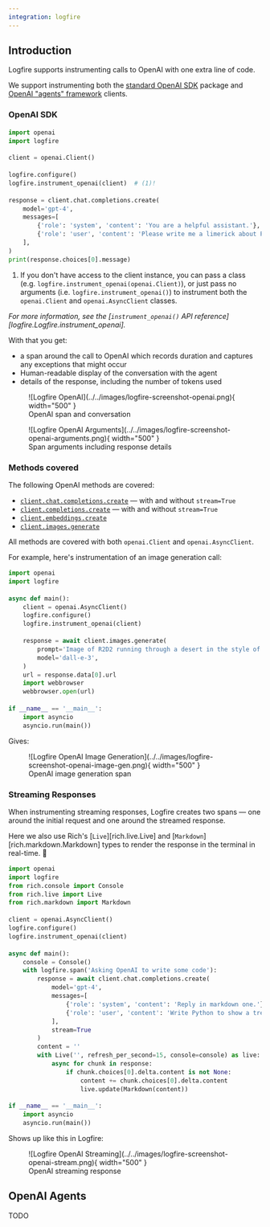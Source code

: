 ```yaml
---
integration: logfire
---
```


## Introduction

Logfire supports instrumenting calls to OpenAI with one extra line of code.

We support instrumenting both the [standard OpenAI SDK](https://pypi.org/project/openai/) package and [OpenAI "agents" framework](https://pypi.org/project/openai-agents/) clients.

### OpenAI SDK

```python hl_lines="7"
import openai
import logfire

client = openai.Client()

logfire.configure()
logfire.instrument_openai(client)  # (1)!

response = client.chat.completions.create(
    model='gpt-4',
    messages=[
        {'role': 'system', 'content': 'You are a helpful assistant.'},
        {'role': 'user', 'content': 'Please write me a limerick about Python logging.'},
    ],
)
print(response.choices[0].message)
```

1. If you don't have access to the client instance, you can pass a class (e.g. `logfire.instrument_openai(openai.Client)`), or just pass no arguments (i.e. `logfire.instrument_openai()`) to instrument both the `openai.Client` and `openai.AsyncClient` classes.

_For more information, see the [`instrument_openai()` API reference][logfire.Logfire.instrument_openai]._

With that you get:

* a span around the call to OpenAI which records duration and captures any exceptions that might occur
* Human-readable display of the conversation with the agent
* details of the response, including the number of tokens used

<figure markdown="span">
  ![Logfire OpenAI](../../images/logfire-screenshot-openai.png){ width="500" }
  <figcaption>OpenAI span and conversation</figcaption>
</figure>

<figure markdown="span">
  ![Logfire OpenAI Arguments](../../images/logfire-screenshot-openai-arguments.png){ width="500" }
  <figcaption>Span arguments including response details</figcaption>
</figure>

### Methods covered

The following OpenAI methods are covered:

- [`client.chat.completions.create`](https://platform.openai.com/docs/guides/text-generation/chat-completions-api) — with and without `stream=True`
- [`client.completions.create`](https://platform.openai.com/docs/guides/text-generation/completions-api) — with and without `stream=True`
- [`client.embeddings.create`](https://platform.openai.com/docs/guides/embeddings/how-to-get-embeddings)
- [`client.images.generate`](https://platform.openai.com/docs/guides/images/generations)

All methods are covered with both `openai.Client` and `openai.AsyncClient`.

For example, here's instrumentation of an image generation call:

```python
import openai
import logfire

async def main():
    client = openai.AsyncClient()
    logfire.configure()
    logfire.instrument_openai(client)

    response = await client.images.generate(
        prompt='Image of R2D2 running through a desert in the style of cyberpunk.',
        model='dall-e-3',
    )
    url = response.data[0].url
    import webbrowser
    webbrowser.open(url)

if __name__ == '__main__':
    import asyncio
    asyncio.run(main())
```

Gives:

<figure markdown="span">
  ![Logfire OpenAI Image Generation](../../images/logfire-screenshot-openai-image-gen.png){ width="500" }
  <figcaption>OpenAI image generation span</figcaption>
</figure>

### Streaming Responses

When instrumenting streaming responses, Logfire creates two spans — one around the initial request and one
around the streamed response.

Here we also use Rich's [`Live`][rich.live.Live] and [`Markdown`][rich.markdown.Markdown] types to render the response in the terminal in real-time. :dancer:

```python
import openai
import logfire
from rich.console import Console
from rich.live import Live
from rich.markdown import Markdown

client = openai.AsyncClient()
logfire.configure()
logfire.instrument_openai(client)

async def main():
    console = Console()
    with logfire.span('Asking OpenAI to write some code'):
        response = await client.chat.completions.create(
            model='gpt-4',
            messages=[
                {'role': 'system', 'content': 'Reply in markdown one.'},
                {'role': 'user', 'content': 'Write Python to show a tree of files 🤞.'},
            ],
            stream=True
        )
        content = ''
        with Live('', refresh_per_second=15, console=console) as live:
            async for chunk in response:
                if chunk.choices[0].delta.content is not None:
                    content += chunk.choices[0].delta.content
                    live.update(Markdown(content))

if __name__ == '__main__':
    import asyncio
    asyncio.run(main())
```

Shows up like this in Logfire:

<figure markdown="span">
  ![Logfire OpenAI Streaming](../../images/logfire-screenshot-openai-stream.png){ width="500" }
  <figcaption>OpenAI streaming response</figcaption>
</figure>

## OpenAI Agents

TODO
